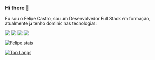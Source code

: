 ### Hi there 👋

Eu sou o Felipe Castro, sou um Desenvolvedor Full Stack em formação, atualmente ja tenho dominio nas tecnologias:

<img src="https://img.shields.io/badge/HTML5-E34F26?style=for-the-badge&logo=html5&logoColor=white"/>
<img src="https://img.shields.io/badge/CSS3-1572B6?style=for-the-badge&logo=css3&logoColor=white"/>
<img src="https://img.shields.io/badge/JavaScript-323330?style=for-the-badge&logo=javascript&logoColor=F7DF1E"/>
<img src="https://img.shields.io/badge/Amazon_AWS-FF9900?style=for-the-badge&logo=amazonaws&logoColor=white"/>

[![ Felipe stats](https://github-readme-stats.vercel.app/api?username=FeCCastro)](https://github.com/anuraghazra/github-readme-stats)

[![Top Langs](https://github-readme-stats.vercel.app/api/top-langs/?username=FeCCastro)](https://github.com/anuraghazra/github-readme-stats)






   

